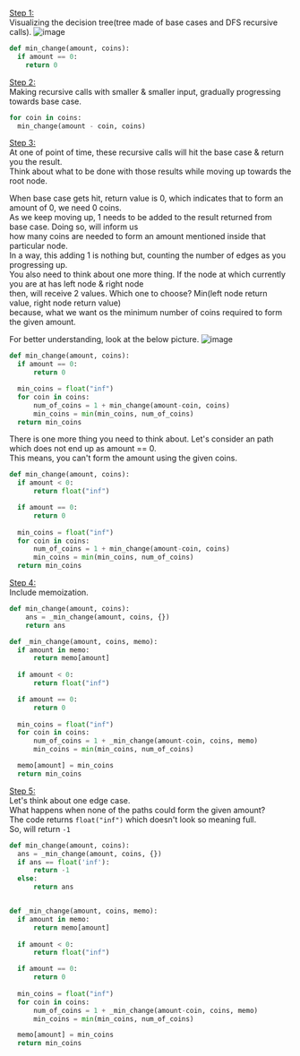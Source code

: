 <ins>Step 1:</ins></br>
Visualizing the decision tree(tree made of base cases and DFS recursive calls).
![image](https://github.com/user-attachments/assets/65015034-4dbe-41a9-8205-92c119aed36f)
```python
def min_change(amount, coins):
  if amount == 0:
    return 0
```
<ins>Step 2:</ins></br>
Making recursive calls with smaller & smaller input, gradually progressing towards base case.
```python
for coin in coins:
  min_change(amount - coin, coins)
```
<ins>Step 3:</ins></br>
At one of point of time, these recursive calls will hit the base case & return you the result.</br>
Think about what to be done with those results while moving up towards the root node.

When base case gets hit, return value is 0, which indicates that to form an amount of 0, we need 0 coins.</br>
As we keep moving up, 1 needs to be added to the result returned from base case. Doing so, will inform us</br> 
how many coins are needed to form an amount mentioned inside that particular node.</br>
In a way, this adding 1 is nothing but, counting the number of edges as you progressing up.</br>
You also need to think about one more thing. If the node at which currently you are at has left node & right node</br>
then, will receive 2 values. Which one to choose? Min(left node return value, right node return value)</br>
because, what we want os the minimum number of coins required to form the given amount.

For better understanding, look at the below picture.
![image](https://github.com/user-attachments/assets/bbca55fa-c55e-4bab-afd9-024296d8aea9)
```python
def min_change(amount, coins):
  if amount == 0:
      return 0

  min_coins = float("inf")
  for coin in coins:
      num_of_coins = 1 + min_change(amount-coin, coins)
      min_coins = min(min_coins, num_of_coins)
  return min_coins
```
There is one more thing you need to think about. Let's consider an path which does not end up as amount == 0.</br>
This means, you can't form the amount using the given coins.</br>
```python
def min_change(amount, coins):
  if amount < 0:
      return float("inf")

  if amount == 0:
      return 0
  
  min_coins = float("inf")
  for coin in coins:
      num_of_coins = 1 + min_change(amount-coin, coins)
      min_coins = min(min_coins, num_of_coins)
  return min_coins
```
<ins>Step 4:</ins></br>
Include memoization.
```python
def min_change(amount, coins):
    ans = _min_change(amount, coins, {})
    return ans

def _min_change(amount, coins, memo):
  if amount in memo:
      return memo[amount]
  
  if amount < 0:
      return float("inf")

  if amount == 0:
      return 0
  
  min_coins = float("inf")
  for coin in coins:
      num_of_coins = 1 + _min_change(amount-coin, coins, memo)
      min_coins = min(min_coins, num_of_coins)

  memo[amount] = min_coins
  return min_coins
```
<ins>Step 5:</ins></br>
Let's think about one edge case.</br>
What happens when none of the paths could form the given amount?</br>
The code returns `float("inf")` which doesn't look so meaning full.</br>
So, will return `-1`
```python
def min_change(amount, coins):
  ans = _min_change(amount, coins, {})
  if ans == float('inf'):
      return -1
  else:
      return ans


def _min_change(amount, coins, memo):
  if amount in memo:
      return memo[amount]
  
  if amount < 0:
      return float("inf")

  if amount == 0:
      return 0
  
  min_coins = float("inf")
  for coin in coins:
      num_of_coins = 1 + _min_change(amount-coin, coins, memo)
      min_coins = min(min_coins, num_of_coins)

  memo[amount] = min_coins
  return min_coins
```
